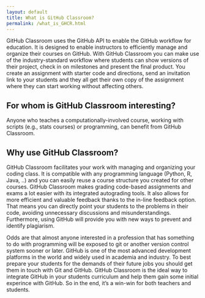 ```yaml
---
layout: default
title: What is GitHub Classroom?
permalink: /what_is_GHCR.html
---
```


GitHub Classroom uses the GitHub API to enable the GitHub workflow for education. It is designed to enable instructors to efficiently manage and organize their courses on GitHub. With GitHub Classroom you can make use of the industry-standard workflow where students can show versions of their project, check in on milestones and present the final product. You create an assignment with starter code and directions, send an invitation link to your students and they all get their own copy of the assignment where they can start working without affecting others.

## For whom is GitHub Classroom interesting?

Anyone who teaches a computationally-involved course, working with scripts (e.g., stats courses) or programming, can benefit from GitHub Classroom.

## Why use GitHub Classroom?

GitHub Classroom facilitates your work with managing and organizing your coding class. It is compatible with any programming language (Python, R, Java, ..) and you can easily reuse a course structure you created for other courses. GitHub Classroom makes grading code-based assignments and exams a lot easier with its integrated autograding tools. It also allows for more efficient and valuable feedback thanks to the in-line feedback option. That means you can directly point your students to the problems in their code, avoiding unnecessary discussions and misunderstandings. Furthermore, using GitHub will provide you with new ways to prevent and identify plagiarism. 

Odds are that almost anyone interested in a profession that has something to do with programming will be exposed to git or another version control system sooner or later. GitHub is one of the most advanced development platforms in the world and widely used in academia and industry. To best prepare your students for the demands of their future jobs you should get them in touch with Git and GitHub. GitHub Classroom is the ideal way to integrate GitHub in your students curriculum and help them gain some initial experince with GitHub. So in the end, it’s a win-win for both teachers and students.